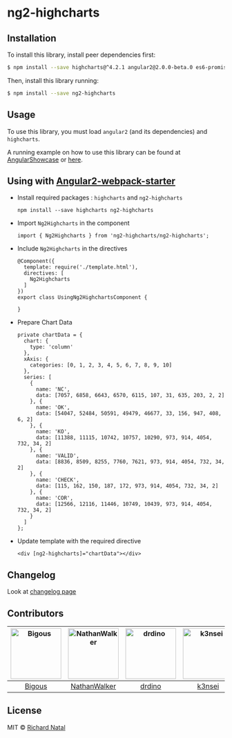 # ng2-highcharts

## Installation

To install this library, install peer dependencies first:

```bash
$ npm install --save highcharts@^4.2.1 angular2@2.0.0-beta.0 es6-promisse@^3.0.2 es6-shim@^0.33.3 reflect-metadata@0.1.2 rxjs@5.0.0-beta.0 zone.js@0.5.10
```

Then, install this library running:

```bash
$ npm install --save ng2-highcharts
```

## Usage

To use this library, you must load ```angular2``` (and its dependencies) and ```highcharts```.

A running example on how to use this library can be found at [AngularShowcase](http://github.com/AngularShowcase/angular2-seed-ng2-highcharts) or [here](http://github.com/Bigous/angular2-seed-ng2-highcharts).

## Using with [Angular2-webpack-starter](https://github.com/AngularClass/angular2-webpack-starter)

* Install required packages : `highcharts` and `ng2-highcharts`
  ```
  npm install --save highcharts ng2-highcharts
  ```
* Import `Ng2Highcharts` in the component
  ```
  import { Ng2Highcharts } from 'ng2-highcharts/ng2-highcharts';
  ```
* Include `Ng2Highcharts` in the directives
  ```
  @Component({
    template: require('./template.html'),
    directives: [
      Ng2Highcharts
    ]
  })
  export class UsingNg2HighchartsComponent {

  }
  ```
* Prepare Chart Data
  ```
  private chartData = {
    chart: {
      type: 'column'
    },
    xAxis: {
      categories: [0, 1, 2, 3, 4, 5, 6, 7, 8, 9, 10]
    },
    series: [
      {
        name: 'NC',
        data: [7057, 6858, 6643, 6570, 6115, 107, 31, 635, 203, 2, 2]
      }, {
        name: 'OK',
        data: [54047, 52484, 50591, 49479, 46677, 33, 156, 947, 408, 6, 2]
      }, {
        name: 'KO',
        data: [11388, 11115, 10742, 10757, 10290, 973, 914, 4054, 732, 34, 2]
      }, {
        name: 'VALID',
        data: [8836, 8509, 8255, 7760, 7621, 973, 914, 4054, 732, 34, 2]
      }, {
        name: 'CHECK',
        data: [115, 162, 150, 187, 172, 973, 914, 4054, 732, 34, 2]
      }, {
        name: 'COR',
        data: [12566, 12116, 11446, 10749, 10439, 973, 914, 4054, 732, 34, 2]
      }
    ]
  };
  ```
* Update template with the required directive
  ```
  <div [ng2-highcharts]="chartData"></div>
  ```
## Changelog

Look at [changelog page](CHANGELOG.md)

## Contributors

[<img alt="Bigous" src="https://avatars.githubusercontent.com/u/6886560?v=3&s=117" width="117">](https://github.com/Bigous) |[<img alt="NathanWalker" src="https://avatars.githubusercontent.com/u/457187?v=3&s=117" width="117">](https://github.com/NathanWalker) |[<img alt="drdino" src="https://avatars.githubusercontent.com/u/2923711?v=3&s=117" width="117">](https://github.com/drdino) |[<img alt="k3nsei" src="https://avatars.githubusercontent.com/u/190422?v=3&s=117" width="117">](https://github.com/k3nsei) |[<img alt="sasidhar" src="https://avatars.githubusercontent.com/u/897339?v=3&s=117" width="117">](https://github.com/sasidhar) |
:---: |:---: |:---: |:---: |:---: |
[Bigous](https://github.com/Bigous) |[NathanWalker](https://github.com/NathanWalker) |[drdino](https://github.com/drdino) |[k3nsei](https://github.com/k3nsei) |[sasidhar](https://github.com/sasidhar) |



## License

MIT © [Richard Natal](http://github.com/Bigous)
